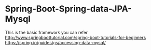 # Spring-Boot-Spring-data-JPA-Mysql
This is the basic framework you can refer
http://www.springboottutorial.com/spring-boot-tutorials-for-beginners
https://spring.io/guides/gs/accessing-data-mysql/
